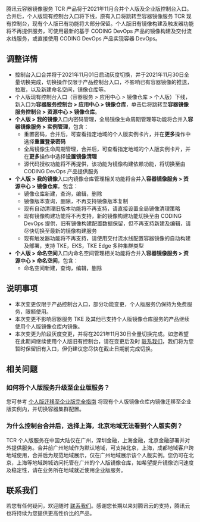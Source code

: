 腾讯云容器镜像服务 TCR 产品将于2021年11月合并个人版及企业版控制台入口。合并后，个人版现有控制台入口将下线，原有入口将跳转至容器镜像服务 TCR 现有控制台，现有个人版已有功能将大部分保留。个人版旧有镜像构建及触发器功能将不再提供服务，可使用最新的基于 CODING DevOps 产品的镜像构建及交付流水线服务，或直接使用 CODING DevOps 产品实现容器 DevOps。

## 调整详情

- 控制台入口合并将于2021年11月01日启动灰度切换，并于2021年11月30日全量切换完成，切换操作仅限于产品控制台入口，不影响已有容器镜像的推送，拉取，以及新建命名空间，镜像仓库等。
- 个人版现有控制台入口（容器服务 > 应用中心 > 镜像仓库 > 个人版）下线，新入口为**容器服务控制台 > 应用中心 > 镜像仓库**，单击后将跳转至**容器镜像服务控制台 > 资源中心 > 镜像仓库**。
- **个人版 > 我的镜像**入口内密码管理，全局镜像生命周期管理等功能将合并入**容器镜像服务 > 实例管理**，包含：
  - 重置密码，合并后，可查看指定地域的个人版实例卡片，并在**更多**操作中选择**重置登录密码**
  - 全局镜像生命周期管理，合并后，可查看指定地域的个人版实例卡片，并在**更多**操作中选择**设置镜像清理**
  - 源代码授权功能将不再提供，该功能为镜像构建依赖功能，将切换至由 CODING DevOps 产品提供服务
- **个人版 > 我的镜像**入口内镜像仓库管理相关功能将合并入**容器镜像服务 > 资源中心 > 镜像仓库**，包含：
  - 镜像仓库新建，查询，编辑，删除
  - 镜像版本查询，删除，不再支持镜像版本复制
  - 现有自动清理旧版本功能将不再支持，请直接设置全局镜像清理策略
  - 现有镜像构建功能将不再支持，新的镜像构建功能切换至由 CODING DevOps 提供，旧有镜像构建配置数据保留，但不再支持新建及编辑，请尽快切换至最新的镜像构建服务
  - 现有触发器功能将不再支持，请使用交付流水线配置容器镜像的自动构建及部署，支持 TKE，EKS，TKE Edge 多种集群类型
- **个人版 > 命名空间**入口内命名空间管理相关功能将合并入**容器镜像服务 > 资源中心 > 命名空间**，包含：
  - 命名空间新建，查询，编辑，删除

## 说明事项

- 本次变更仅限于产品控制台入口，部分功能变更，个人版服务仍保持为免费服务，限额使用。
- 本次变更不影响容器服务 TKE 及其他已支持个人版镜像仓库服务的产品继续使用个人版镜像仓库内镜像。
- 本次变更为阶段灰度变更，并将在2021年11月30日全量切换完成。如您希望在此期间继续使用个人版旧有控制台，请在变更后及时 [联系我们](https://intl.cloud.tencent.com/document/product/1051/46260)，我们将为您暂时保留旧有入口，但仍建议您尽快在截止日期前完成切换。

## 相关问题

### 如何将个人版服务升级至企业版服务？

您可参考 [个人版迁移至企业版完全指南](https://intl.cloud.tencent.com/document/product/1051/39844) 将现有个人版镜像仓库内镜像迁移至企业版实例内，并切换容器集群配置。

### 为什么控制台合并后，选择上海，北京地域无法看到个人版实例？

TCR 个人版服务在中国大陆仅在广州，深圳金融，上海金融，北京金融部署并对外提供服务。合并前广州地域作为默认地域，可支持北京，上海，成都地域客户跨地域使用，合并后为规范地域展示，仅在广州地域展示该个人版实例。您仍可在北京，上海等地域跨城访问托管在广州的个人版镜像仓库，如希望提升镜像访问速度及稳定性，请在业务所在地域就近使用企业版服务。

## 联系我们

若您有任何疑问，欢迎随时 [联系我们](https://intl.cloud.tencent.com/document/product/1051/46260)。感谢您长期以来对腾讯云的支持，腾讯云也将持续为您提供更高性价比的产品。
